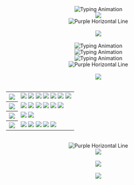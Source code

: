 <div align="center">
    <img src="https://readme-typing-svg.herokuapp.com?font=Fira+Code&weight=700&size=32&duration=2000&pause=1000&color=00FFFF&center=true&vCenter=true&width=600&lines=Hiya,+I'm+Sarkhail!;Software+Engineer;CS+Grad;Passionate+Problem+Solver;Security+Aficionado" alt="Typing Animation">
</div>

<div align="center">
    <img src="https://img.shields.io/badge/Welcome%20to%20my%20Digital%20Playground-6610F2?style=for-the-badge&logo=codeforces&logoColor=white&labelColor=6F42C1&color=6F42C1">
</div>

<div align="center">
    <img src="https://dummyimage.com/1200x4/4169E1/4169E1" alt="Purple Horizontal Line">
</div>

<br>

<div align="center">
    <img src="https://img.shields.io/badge/About me-6F42C1?style=for-the-badge&labelColor=6610F2&color=6F42C1">
</div>
<br>

<div align="center">
    <img src="https://readme-typing-svg.herokuapp.com?font=Fira+Code&weight=700&size=19&duration=6000&color=FFD700&center=false&vCenter=true&width=1000&lines=-+Committed+Software+Developer+passionate+about+building+cool+and+functional+software.&repeat=false" alt="Typing Animation">
    <br>
    <img src="https://readme-typing-svg.herokuapp.com?font=Fira+Code&weight=700&size=19&duration=6000&color=FFD700&center=false&vCenter=true&width=1000&lines=-+Always+exploring+security+and+secure+coding+practices.&repeat=false" alt="Typing Animation">
    <br>
    <img src="https://readme-typing-svg.herokuapp.com?font=Fira+Code&weight=700&size=19&duration=6000&color=FFD700&center=false&vCenter=true&width=1000&lines=-+Love+learning+new+technologies+and+solving+complex+problems.&repeat=false" alt="Typing Animation">
</div>


<div align="center">
    <img src="https://dummyimage.com/1200x4/4169E1/4169E1" alt="Purple Horizontal Line">
</div>

<br>

<div align="center">
    <img src="https://img.shields.io/badge/Tech%20Stack-6F42C1?style=for-the-badge&labelColor=6610F2&color=6F42C1">
</div>

<br>

<table align="center">
    <tr>
        <th align="start"><img src="https://img.shields.io/badge/Frontend-6F42C1?style=for-the-badge&labelColor=6610F2&color=4169E1"></th>
        <td>
            <img src="https://img.shields.io/badge/-HTML-E34F26?style=flat-square&logo=html5&logoColor=white">
            <img src="https://img.shields.io/badge/-CSS-1572B6?style=flat-square&logo=css3&logoColor=white">
            <img src="https://img.shields.io/badge/-JavaScript-F7DF1E?style=flat-square&logo=javascript&logoColor=black">
            <img src="https://img.shields.io/badge/-TypeScript-007ACC?style=flat-square&logo=typescript&logoColor=white">
            <img src="https://img.shields.io/badge/-React-61DAFB?style=flat-square&logo=react&logoColor=black">
            <img src="https://img.shields.io/badge/-Next.js-000000?style=flat-square&logo=nextdotjs&logoColor=white">
            <img src="https://img.shields.io/badge/-TailwindCSS-38B2AC?style=flat-square&logo=tailwind-css&logoColor=white">
        </td>
    </tr>
    <tr>
        <th align="start"><img src="https://img.shields.io/badge/Backend-6F42C1?style=for-the-badge&labelColor=6610F2&color=4169E1"></th>
        <td>
            <img src="https://img.shields.io/badge/-Node.js-339933?style=flat-square&logo=node.js&logoColor=white">
            <img src="https://img.shields.io/badge/-Express.js-000000?style=flat-square&logo=express&logoColor=white">
            <img src="https://img.shields.io/badge/-REST%20APIs-005571?style=flat-square&logo=postman&logoColor=white">
            <img src="https://img.shields.io/badge/-PostgreSQL-336791?style=flat-square&logo=postgresql&logoColor=white">
            <img src="https://img.shields.io/badge/-MongoDB-47A248?style=flat-square&logo=mongodb&logoColor=white">
            <img src="https://img.shields.io/badge/-Prisma-2D3748?style=flat-square&logo=prisma&logoColor=white">
        </td>
    </tr>
    <tr>
        <th align="start"><img src="https://img.shields.io/badge/Tools-6F42C1?style=for-the-badge&labelColor=6610F2&color=4169E1"></th>
        <td>
            <img src="https://img.shields.io/badge/-Git-F05032?style=flat-square&logo=git&logoColor=white">
            <img src="https://img.shields.io/badge/-Docker-2496ED?style=flat-square&logo=docker&logoColor=white">
        </td>
    </tr>
    <tr>
        <th align="start"><img src="https://img.shields.io/badge/Languages-6F42C1?style=for-the-badge&labelColor=6610F2&color=4169E1"></th>
        <td>
            <img src="https://img.shields.io/badge/-Java-ED8B00?style=flat-square&logo=java&logoColor=white">
            <img src="https://img.shields.io/badge/-JavaScript-F7DF1E?style=flat-square&logo=javascript&logoColor=black">
            <img src="https://img.shields.io/badge/-TypeScript-007ACC?style=flat-square&logo=typescript&logoColor=white">
            <img src="https://img.shields.io/badge/-Python-3776AB?style=flat-square&logo=python&logoColor=white">
            <img src="https://img.shields.io/badge/-SQL-CC2927?style=flat-square&logo=microsoft-sql-server&logoColor=white">
        </td>
    </tr>
</table>

<br>

<div align="center">
    <img src="https://dummyimage.com/1200x4/4169E1/4169E1" alt="Purple Horizontal Line">
</div>

<div align="center">
    <img src="https://readme-typing-svg.herokuapp.com?font=Fira+Code&weight=700&size=19&duration=3000&pause=1000&color=FF6961&center=true&vCenter=true&width=1000&lines=If+you're+reading+this,+you're+either+interested+or+in+the+wrong+place&repeat=false">
</div>
<br>
<div align="center">
    <img src="https://readme-typing-svg.herokuapp.com?font=Fira+Code&weight=700&size=19&duration=3000&pause=1000&color=32CD32&center=true&vCenter=true&width=1000&lines=but+either+way,+welcome!&repeat=false">
</div>
<br>
<div align="center">
    <img src="https://readme-typing-svg.herokuapp.com?font=Fira+Code&weight=700&size=19&duration=1000&pause=1000&color=00FFFF&center=true&vCenter=true&width=800&lines=Let's+Connect!">
</div>

